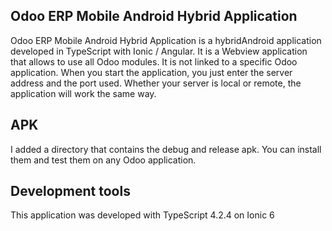 ## Odoo ERP Mobile Android Hybrid Application

Odoo ERP Mobile Android Hybrid Application is a hybridAndroid
application developed in TypeScript with Ionic / Angular.
It is a Webview application that allows to use all Odoo modules.
It is not linked to a specific Odoo application. 
When you start the application, you just enter the server address and the port used.
Whether your server is local or remote, the application will work the same way.

## APK

I added a directory that contains the debug and release apk.
You can install them and test them on any Odoo application.

## Development tools

This application was developed with TypeScript 4.2.4 on Ionic 6